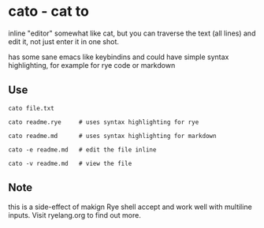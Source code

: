 # cato - cat to

inline "editor" somewhat like cat, but you can traverse the text (all lines) and edit it, not just enter it in one shot.

has some sane emacs like keybindins and could have simple syntax highlighting, for example for rye code or markdown

## Use

```
cato file.txt

cato readme.rye     # uses syntax highlighting for rye

cato readme.md      # uses syntax highlighting for markdown

cato -e readme.md   # edit the file inline

cato -v readme.md   # view the file
```

## Note

this is a side-effect of makign Rye shell accept and work well with multiline inputs. Visit ryelang.org to find out more.
